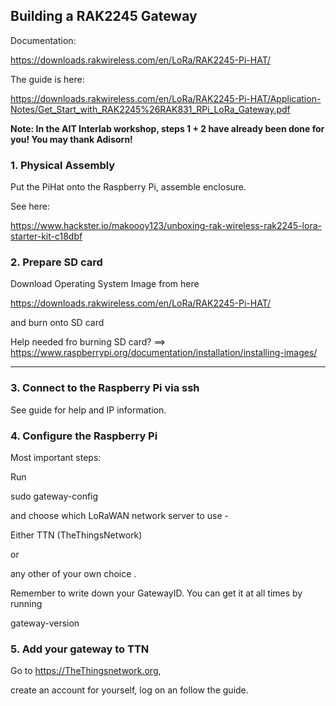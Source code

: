 ## Building a RAK2245 Gateway

Documentation:

https://downloads.rakwireless.com/en/LoRa/RAK2245-Pi-HAT/

The guide is here:

https://downloads.rakwireless.com/en/LoRa/RAK2245-Pi-HAT/Application-Notes/Get_Start_with_RAK2245%26RAK831_RPi_LoRa_Gateway.pdf


**Note: In the AIT Interlab workshop, steps 1 + 2 have already been done for you! You may thank Adisorn!** 


### 1. Physical Assembly

Put the PiHat onto the Raspberry Pi, assemble enclosure.

See here:

https://www.hackster.io/makoooy123/unboxing-rak-wireless-rak2245-lora-starter-kit-c18dbf

### 2. Prepare SD card

Download Operating System Image from here

https://downloads.rakwireless.com/en/LoRa/RAK2245-Pi-HAT/

and burn onto SD card

Help needed fro burning SD card? ==> 
https://www.raspberrypi.org/documentation/installation/installing-images/

----

### 3. Connect to the Raspberry Pi via ssh

See guide for help and IP information.


### 4. Configure the Raspberry Pi

Most important steps:

Run

sudo gateway-config

and choose which LoRaWAN network server to use -

Either TTN (TheThingsNetwork)

or

any other of your own choice .


Remember to write down your GatewayID.
You can get it at all times by running

gateway-version

### 5. Add your gateway to TTN

Go to https://TheThingsnetwork.org,

create an account for yourself, log on an follow the guide.
